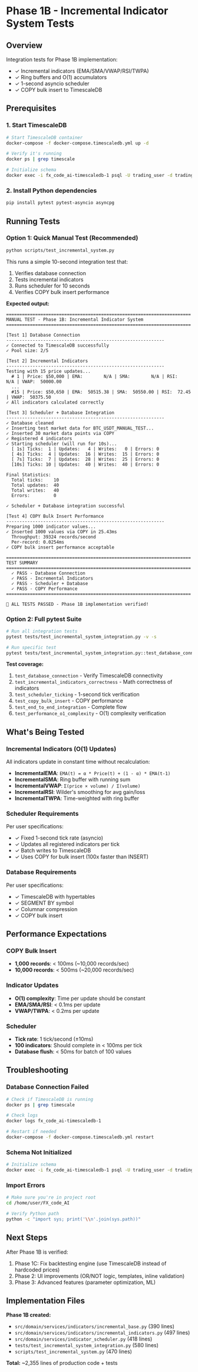 # Phase 1B - Incremental Indicator System Tests

## Overview

Integration tests for Phase 1B implementation:
- ✓ Incremental indicators (EMA/SMA/VWAP/RSI/TWPA)
- ✓ Ring buffers and O(1) accumulators
- ✓ 1-second asyncio scheduler
- ✓ COPY bulk insert to TimescaleDB

## Prerequisites

### 1. Start TimescaleDB

```bash
# Start TimescaleDB container
docker-compose -f docker-compose.timescaledb.yml up -d

# Verify it's running
docker ps | grep timescale

# Initialize schema
docker exec -i fx_code_ai-timescaledb-1 psql -U trading_user -d trading < database/init/01_init_schema.sql
```

### 2. Install Python dependencies

```bash
pip install pytest pytest-asyncio asyncpg
```

## Running Tests

### Option 1: Quick Manual Test (Recommended)

```bash
python scripts/test_incremental_system.py
```

This runs a simple 10-second integration test that:
1. Verifies database connection
2. Tests incremental indicators
3. Runs scheduler for 10 seconds
4. Verifies COPY bulk insert performance

**Expected output:**
```
======================================================================
MANUAL TEST - Phase 1B: Incremental Indicator System
======================================================================

[Test 1] Database Connection
------------------------------------------------------------
✓ Connected to TimescaleDB successfully
✓ Pool size: 2/5

[Test 2] Incremental Indicators
------------------------------------------------------------
Testing with 15 price updates...
  # 1 | Price: $50,000 | EMA:        N/A | SMA:        N/A | RSI:   N/A | VWAP:  50000.00
  ...
  #15 | Price: $50,650 | EMA:  50515.38 | SMA:  50550.00 | RSI:  72.45 | VWAP:  50375.50
✓ All indicators calculated correctly

[Test 3] Scheduler + Database Integration
------------------------------------------------------------
✓ Database cleaned
✓ Inserting test market data for BTC_USDT_MANUAL_TEST...
✓ Inserted 30 market data points via COPY
✓ Registered 4 indicators
✓ Starting scheduler (will run for 10s)...
  [ 1s] Ticks:  1 | Updates:   4 | Writes:   0 | Errors: 0
  [ 4s] Ticks:  4 | Updates:  16 | Writes:  15 | Errors: 0
  [ 7s] Ticks:  7 | Updates:  28 | Writes:  25 | Errors: 0
  [10s] Ticks: 10 | Updates:  40 | Writes:  40 | Errors: 0

Final Statistics:
  Total ticks:    10
  Total updates:  40
  Total writes:   40
  Errors:         0

✓ Scheduler + Database integration successful

[Test 4] COPY Bulk Insert Performance
------------------------------------------------------------
Preparing 1000 indicator values...
✓ Inserted 1000 values via COPY in 25.43ms
  Throughput: 39324 records/second
  Per-record: 0.0254ms
✓ COPY bulk insert performance acceptable

======================================================================
TEST SUMMARY
======================================================================
  ✓ PASS - Database Connection
  ✓ PASS - Incremental Indicators
  ✓ PASS - Scheduler + Database
  ✓ PASS - COPY Performance
======================================================================

🎉 ALL TESTS PASSED - Phase 1B implementation verified!
```

### Option 2: Full pytest Suite

```bash
# Run all integration tests
pytest tests/test_incremental_system_integration.py -v -s

# Run specific test
pytest tests/test_incremental_system_integration.py::test_database_connection -v -s
```

**Test coverage:**
1. `test_database_connection` - Verify TimescaleDB connectivity
2. `test_incremental_indicators_correctness` - Math correctness of indicators
3. `test_scheduler_ticking` - 1-second tick verification
4. `test_copy_bulk_insert` - COPY performance
5. `test_end_to_end_integration` - Complete flow
6. `test_performance_o1_complexity` - O(1) complexity verification

## What's Being Tested

### Incremental Indicators (O(1) Updates)

All indicators update in constant time without recalculation:

- **IncrementalEMA**: `EMA(t) = α * Price(t) + (1 - α) * EMA(t-1)`
- **IncrementalSMA**: Ring buffer with running sum
- **IncrementalVWAP**: `Σ(price × volume) / Σ(volume)`
- **IncrementalRSI**: Wilder's smoothing for avg gain/loss
- **IncrementalTWPA**: Time-weighted with ring buffer

### Scheduler Requirements

Per user specifications:
- ✓ Fixed 1-second tick rate (asyncio)
- ✓ Updates all registered indicators per tick
- ✓ Batch writes to TimescaleDB
- ✓ Uses COPY for bulk insert (100x faster than INSERT)

### Database Requirements

Per user specifications:
- ✓ TimescaleDB with hypertables
- ✓ SEGMENT BY symbol
- ✓ Columnar compression
- ✓ COPY bulk insert

## Performance Expectations

### COPY Bulk Insert
- **1,000 records**: < 100ms (~10,000 records/sec)
- **10,000 records**: < 500ms (~20,000 records/sec)

### Indicator Updates
- **O(1) complexity**: Time per update should be constant
- **EMA/SMA/RSI**: < 0.1ms per update
- **VWAP/TWPA**: < 0.2ms per update

### Scheduler
- **Tick rate**: 1 tick/second (±10ms)
- **100 indicators**: Should complete in < 100ms per tick
- **Database flush**: < 50ms for batch of 100 values

## Troubleshooting

### Database Connection Failed

```bash
# Check if TimescaleDB is running
docker ps | grep timescale

# Check logs
docker logs fx_code_ai-timescaledb-1

# Restart if needed
docker-compose -f docker-compose.timescaledb.yml restart
```

### Schema Not Initialized

```bash
# Initialize schema
docker exec -i fx_code_ai-timescaledb-1 psql -U trading_user -d trading < database/init/01_init_schema.sql
```

### Import Errors

```bash
# Make sure you're in project root
cd /home/user/FX_code_AI

# Verify Python path
python -c "import sys; print('\\n'.join(sys.path))"
```

## Next Steps

After Phase 1B is verified:
1. Phase 1C: Fix backtesting engine (use TimescaleDB instead of hardcoded prices)
2. Phase 2: UI improvements (OR/NOT logic, templates, inline validation)
3. Phase 3: Advanced features (parameter optimization, ML)

## Implementation Files

**Phase 1B created:**
- `src/domain/services/indicators/incremental_base.py` (390 lines)
- `src/domain/services/indicators/incremental_indicators.py` (497 lines)
- `src/domain/services/indicator_scheduler.py` (418 lines)
- `tests/test_incremental_system_integration.py` (580 lines)
- `scripts/test_incremental_system.py` (470 lines)

**Total:** ~2,355 lines of production code + tests

